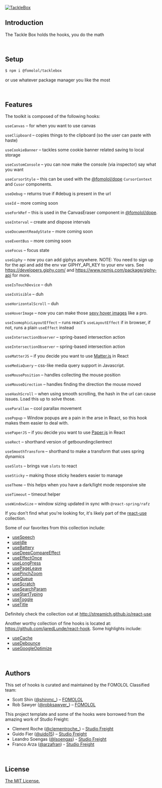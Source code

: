 [![TackleBox](https://i.ibb.co/zRyNfTW/tacklebox.png)](https://github.com/fomolol/tacklebox)

<!-- <p align="center">
  <a aria-label="Vercel logo" href="https://vercel.com">
    <img src="https://badgen.net/badge/icon/Next?icon=zeit&label&color=black&labelColor=black">
  </a>
  <br/>
  <a aria-label="NPM version" href="https://www.npmjs.com/package/swr">
    <img alt="" src="https://badgen.net/npm/v/swr?color=black&labelColor=black">
  </a>
  <a aria-label="Package size" href="https://bundlephobia.com/result?p=swr">
    <img alt="" src="https://badgen.net/bundlephobia/minzip/swr?color=black&labelColor=black">
  </a>
  <a aria-label="License" href="https://github.com/vercel/swr/blob/main/LICENSE">
    <img alt="" src="https://badgen.net/npm/license/swr?color=black&labelColor=black">
  </a>
</p> -->

## Introduction

The Tackle Box holds the hooks, you do the math

<br/>

## Setup

```bash
$ npm i @fomolol/tacklebox
```

or use whatever package manager you like the most

<br/>

## Features

The toolkit is composed of the following hooks:

`useCanvas` – for when you want to use canvas

`useClipboard` – copies things to the clipboard (so the user can paste with haste)

`useCookieBanner` – tackles some cookie banner related saving to local storage

`useCustomConsole` – you can now make the console (via inspector) say what you want

`useCursorStyle` – this can be used with the [@fomolol/dope](https://github.com/fomolol/dope) `CursorContext` and `Cusor` components.

<!-- `useDebounce` – debounce goodness -->

`useDebug` – returns true if #debug is present in the url

<!-- `useEffectOnce` – runs a function through react's useEffect with an empty dependency array -->

`useId` – more coming soon

`useForkRef` – this is used in the CanvasEraser component in [@fomolol/dope](https://github.com/fomolol/dope).

`useInterval` – create and dispose intervals

`useDocumentReadyState` – more coming soon

`useEventBus` – more coming soon

`useFocus` – focus state

`useGiphy` – now you can add giphys anywhere. NOTE: You need to sign up for the api and add the env var GIPHY_API_KEY to your env vars. See https://developers.giphy.com/ and https://www.npmjs.com/package/giphy-api for more.

`useIsTouchDevice` – duh

`useIsVisible` – duh

`useHorizontalScroll` – duh

`useHoverImage` – now you can make those [sexy hover images](https://tympanus.net/codrops/2020/07/01/creating-a-menu-image-animation-on-hover/) like a pro.

`useIsomophicLayoutEffect` – runs react's `useLayoutEffect` if in browser, if not, runs a plain `useEffect` instead

`useIntersectionObserver` – spring-based intersection action

`useIntersectionObserver` – spring-based intersection action

`useMatterJS` – if you decide you want to use [Matter.js](https://brm.io/matter-js/) in React

`useMediaQuery` – css-like media query support in Javascript.

`useMousePosition` – handles collecting the mouse position

`useMouseDirection` – handles finding the direction the mouse moved

<!-- `useMeasure` – measure anything in the dom -->

`useHashScroll` – when using smooth scrolling, the hash in the url can cause issues. Load this up to solve those.

`useParallax` – cool parallax movement

`usePopup` – Window popups are a pain in the arse in React, so this hook makes them easier to deal with.

`usePaperJS` – if you decide you want to use [Paper.js](http://paperjs.org/) in React

<!-- `useRafState` – modify state in sync with `@react-spring/rafz` -->

`useRect` – shorthand version of getboundingclientrect

`useSmoothTransform` – shorthand to make a transform that uses spring dynamics

`useSlots` – brings vue `slots` to react

`useSticky` – making those sticky headers easier to manage

`useTheme` – this helps when you have a dark/light mode responsive site

<!-- `useTimeoutFn` – timeout a function -->

`useTimeout` – timeout helper

`useWindowSize` – window sizing updated in sync with `@react-spring/rafz`

If you don't find what you're looking for, it's likely part of the [react-use](https://github.com/streamich/react-use) collection.

Some of our favorites from this collection include:

- [useSpeech](https://github.com/streamich/react-use/blob/master/src/useSpeech.ts)
- [useIdle](https://github.com/streamich/react-use/blob/master/src/useIdle.ts)
- [useBattery](https://github.com/streamich/react-use/blob/master/src/useBattery.ts)
- [useDeepCompareEffect](https://github.com/streamich/react-use/blob/master/src/useDeepCompareEffect.ts)
- [useEffectOnce](https://github.com/streamich/react-use/blob/master/src/useEffectOnce.ts)
- [useLongPress](https://github.com/streamich/react-use/blob/master/src/useLongPress.ts)
- [usePageLeave](https://github.com/streamich/react-use/blob/master/src/usePageLeave.ts)
- [usePinchZoom](https://github.com/streamich/react-use/blob/master/src/usePinchZoom.ts)
- [useQueue](https://github.com/streamich/react-use/blob/master/src/useQueue.ts)
- [useScratch](https://github.com/streamich/react-use/blob/master/src/useScratch.ts)
- [useSearchParam](https://github.com/streamich/react-use/blob/master/src/useSearchParam.ts)
- [useStartTyping](https://github.com/streamich/react-use/blob/master/src/useStartTyping.ts)
- [useToggle](https://github.com/streamich/react-use/blob/master/src/useToggle.ts)
- [useTitle](https://github.com/streamich/react-use/blob/master/src/useTitle.ts)

Definitely check the collection out at <http://streamich.github.io/react-use>


Another worthy collection of fine hooks is located at: <https://github.com/jaredLunde/react-hook>. 
Some highlights include:

- [useCache](https://github.com/jaredLunde/react-hook/blob/master/packages/cache#readme)
- [useDebounce](https://github.com/jaredLunde/react-hook/blob/master/packages/debounce#readme)
- [useGoogleOptimize](https://github.com/jaredLunde/react-hook/tree/master/packages/google-optimize)

<br/>

## Authors

This set of hooks is curated and maintained by the FOMOLOL Classified team:

- Scott Shin ([@shinmc\_](https://twitter.com/shinmc_)) – [FOMOLOL](https://www.fomolol.com)
- Rob Sawyer ([@robksawyer\_](https://twitter.com/robksawyer)) – [FOMOLOL](https://www.fomolol.com)

This project template and some of the hooks were borrowed from the amazing work of Studio Freight:

- Clement Roche ([@clementroche\_](https://twitter.com/clementroche_)) – [Studio Freight](https://studiofreight.com)
- Guido Fier ([@uido15](https://twitter.com/uido15)) – [Studio Freight](https://studiofreight.com)
- Leandro Soengas ([@lsoengas](https://twitter.com/lsoengas)) - [Studio Freight](https://studiofreight.com)
- Franco Arza ([@arzafran](https://twitter.com/arzafran)) - [Studio Freight](https://studiofreight.com)

<br/>

## License

[The MIT License.](https://opensource.org/licenses/MIT)
